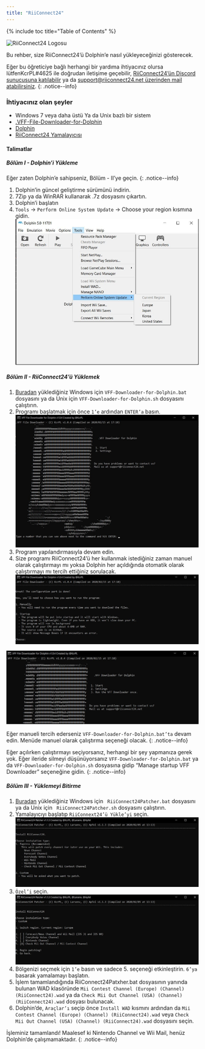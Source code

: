 ```yaml
---
title: "RiiConnect24"
---
```


{% include toc title="Table of Contents" %}

![RiiConnect24 Logosu](/images/WiiRC24Logo.jpg)

Bu rehber, size RiiConnect24’ü Dolphin’e nasıl yükleyeceğinizi gösterecek.

Eğer bu öğreticiye bağlı herhangi bir yardıma ihtiyacınız olursa lütfenKcrPL#4625 ile doğrudan iletişime geçebilir, [RiiConnect24’ün Discord sunucusuna katılabilir](https://discord.gg/rc24) ya da [support@riiconnect24.net üzerinden mail atabilirsiniz](mailto:support@riiconnect24.net).
{: .notice--info}

### İhtiyacınız olan şeyler
* Windows 7 veya daha üstü Ya da Unix bazlı bir sistem
* [.VFF-File-Downloader-for-Dolphin](https://github.com/RiiConnect24/.VFF-File-Downloader-for-Dolphin/releases)
* [Dolphin](https://dolphin-emu.org/download/)
* [RiiConnect24 Yamalayıcısı](https://github.com/RiiConnect24/RiiConnect24-Patcher/releases)

#### Talimatlar

##### Bölüm I - Dolphin’i Yükleme

Eğer zaten Dolphin’e sahipseniz, Bölüm - II’ye geçin.
{: .notice--info}

1. Dolphin’in güncel geliştirme sürümünü indirin.
2. 7Zip ya da WinRAR kullanarak .7z dosyasını çıkartın.
3. Dolphin’i başlatın
4. `Tools` -> `Perform Online System Update` -> Choose your region kısmına gidin. ![Çevrimiçi Sistem Güncellemesi Gerçekleştirme](/images/Dolphin_RC24/1.jpg)

##### Bölüm II - RiiConnect24’ü Yüklemek

1. [Buradan](https://github.com/RiiConnect24/.VFF-File-Downloader-for-Dolphin/releases) yüklediğiniz Windows için `VFF-Downloader-for-Dolphin.bat` dosyasını ya da Unix için `VFF-Downloader-for-Dolphin.sh` dosyasını çalıştırın.
2. Programı başlatmak için önce `1’e` ardından `ENTER’a` basın. ![Ana Menü](/images/Dolphin_RC24/2.jpg)
3. Program yapılandırmasıyla devam edin.
4. Size programı RiiConnect24’ü her kullanmak istediğiniz zaman manuel olarak çalıştırmayı mı yoksa Dolphin her açıldığında otomatik olarak çalıştırmayı mı tercih ettiğiniz sorulacak. ![Programı nasıl önyükleyeceğinizi seçin](/images/Dolphin_RC24/3.jpg)

![Bir kere çalıştırın](/images/Dolphin_RC24/4.jpg)

Eğer manueli tercih ederseniz `VFF-Downloader-for-Dolphin.bat’ta` devam edin. Menüde manuel olarak çalıştırma seçeneği olacak.
{: .notice--info}

Eğer açılırken çalıştırmayı seçiyorsanız, herhangi bir şey yapmanıza gerek yok. Eğer ileride silmeyi düşünüyorsanız `VFF-Downloader-for-Dolphin.bat` ya da `VFF-Downloader-for-Dolphin.sh` dosyasına gidip “Manage startup VFF Downloader” seçeneğine gidin.
{: .notice--info}

##### Bölüm III - Yüklemeyi Bitirme

1. [Buradan](https://github.com/RiiConnect24/RiiConnect24-Patcher/releases) yüklediğiniz Windows için ` RiiConnect24Patcher.bat` dosyasını ya da Unix için ` RiiConnect24Patcher.sh` dosyasını çalıştırın.
2. Yamalayıcıyı başlatıp `RiiConnext24’ü Yükle’yi` seçin. ![Özeli Seçin](/images/Dolphin_RC24/5.jpg)
3. `Özel’i` seçin. ![Check Mii Out Channel’ı Seçin](/images/Dolphin_RC24/6.jpg)
4. Bölgenizi seçmek için `1’e` basın ve sadece 5. seçeneği etkinleştirin. `6’ya` basarak yamalamayı başlatın.
5. İşlem tamamlandığında RiiConnect24Patxher.bat dosyasının yanında bulunan WAD klasöründe `Mii Contest Channel (Europe) (Channel) (RiiConnect24).wad` ya da `Check Mii Out Channel (USA) (Channel) (RiiConnect24).wad` dosyası bulunacak.
6. Dolphin’de, `Araçlar’ı` seçip önce `Install WAD` kısmını ardından da `Mii Contest Channel (Europe) (Channel) (RiiConnect24).wad` veya `Check Mii Out Channel (USA) (Channel) (RiiConnect24).wad` dosyasını seçin.

İşleminiz tamamlandı! Maalesef ki Nintendo Channel ve Wii Mail, henüz Dolphin’de çalışmamaktadır.
{: .notice--info}
